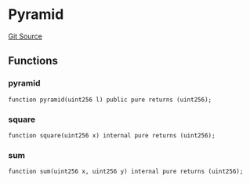 # Pyramid
[Git Source](https://github.com/MrsP3lt/sollang/blob/4a57018ea9cca3f05c0817da19cb10faa9c40f10/src/Pyramid.sol)


## Functions
### pyramid


```solidity
function pyramid(uint256 l) public pure returns (uint256);
```

### square


```solidity
function square(uint256 x) internal pure returns (uint256);
```

### sum


```solidity
function sum(uint256 x, uint256 y) internal pure returns (uint256);
```

